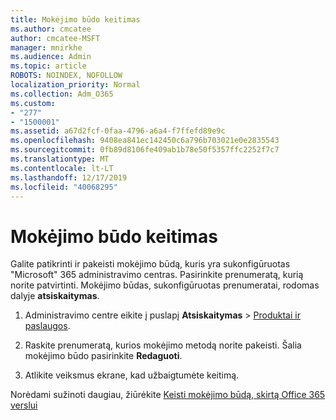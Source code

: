 ```yaml
---
title: Mokėjimo būdo keitimas
ms.author: cmcatee
author: cmcatee-MSFT
manager: mnirkhe
ms.audience: Admin
ms.topic: article
ROBOTS: NOINDEX, NOFOLLOW
localization_priority: Normal
ms.collection: Adm_O365
ms.custom:
- "277"
- "1500001"
ms.assetid: a67d2fcf-0faa-4796-a6a4-f7ffefd89e9c
ms.openlocfilehash: 9408ea841ec142450c6a796b703021e0e2835543
ms.sourcegitcommit: 0fb89d8106fe409ab1b78e50f5357ffc2252f7c7
ms.translationtype: MT
ms.contentlocale: lt-LT
ms.lasthandoff: 12/17/2019
ms.locfileid: "40068295"
---
```

# <a name="change-payment-method"></a>Mokėjimo būdo keitimas

Galite patikrinti ir pakeisti mokėjimo būdą, kuris yra sukonfigūruotas "Microsoft" 365 administravimo centras. Pasirinkite prenumeratą, kurią norite patvirtinti. Mokėjimo būdas, sukonfigūruotas prenumeratai, rodomas dalyje **atsiskaitymas**.
  
1. Administravimo centre eikite į puslapį **Atsiskaitymas** \> [Produktai ir paslaugos](https://go.microsoft.com/fwlink/p/?linkid=842054).

2. Raskite prenumeratą, kurios mokėjimo metodą norite pakeisti. Šalia mokėjimo būdo pasirinkite **Redaguoti**.

3. Atlikite veiksmus ekrane, kad užbaigtumėte keitimą.

Norėdami sužinoti daugiau, žiūrėkite [Keisti mokėjimo būdą, skirtą Office 365 verslui](https://docs.microsoft.com/office365/admin/subscriptions-and-billing/change-payment-method)
